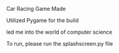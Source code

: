 Car Racing Game Made

Utilized Pygame for the build

led me into the world of computer science

To run, please run the splashscreen.py file

